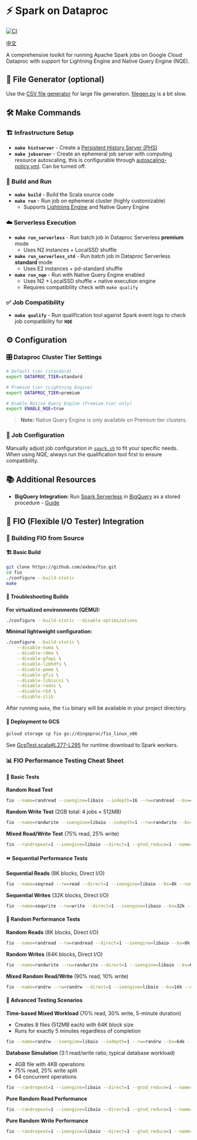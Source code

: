 # ⚡ Spark on Dataproc

[![CI](https://github.com/cloudymoma/dataproc-scala/actions/workflows/ci.yml/badge.svg)](https://github.com/cloudymoma/dataproc-scala/actions/workflows/ci.yml)

[中文](readme_cn.md)

A comprehensive toolkit for running Apache Spark jobs on Google Cloud Dataproc with support for Lightning Engine and Native Query Engine (NQE).

## 📁 File Generator (optional)

Use the [CSV file generator](https://github.com/cloudymoma/csv_data_generator) for large file generation. [filegen.py](filegen.py) is a bit slow.

## 🛠️ Make Commands

### 🏗️ Infrastructure Setup
- **`make histserver`** - Create a [Persistent History Server (PHS)](https://cloud.google.com/dataproc/docs/concepts/jobs/history-server)
- **`make jobserver`** - Create an ephemeral job server with computing resource autoscaling, this is configurable through [autoscaling-policy.yml](autoscaling-policy.yml). Can be turned off.

### 🔨 Build and Run
- **`make build`** - Build the Scala source code
- **`make run`** - Run job on ephemeral cluster (highly customizable)
  - Supports [Lightning Engine](https://cloud.google.com/blog/products/data-analytics/introducing-lightning-engine-for-apache-spark?e=48754805) and Native Query Engine

### ☁️ Serverless Execution
- **`make run_serverless`** - Run batch job in Dataproc Serverless **premium** mode
  - Uses N2 instances + LocalSSD shuffle
- **`make run_serverless_std`** - Run batch job in Dataproc Serverless **standard** mode
  - Uses E2 instances + pd-standard shuffle
- **`make run_nqe`** - Run with Native Query Engine enabled
  - Uses N2 + LocalSSD shuffle + native execution engine
  - Requires compatibility check with `make qualify`

### ✅ Job Compatibility
- **`make qualify`** - Run qualification tool against Spark event logs to check job compatibility for **`NQE`**

## ⚙️ Configuration

### 🎛️ Dataproc Cluster Tier Settings
```bash
# Default tier (standard)
export DATAPROC_TIER=standard

# Premium tier (Lightning Engine)
export DATAPROC_TIER=premium

# Enable Native Query Engine (Premium tier only)
export ENABLE_NQE=true
```

> **Note:** Native Query Engine is only available on Premium tier clusters.

### 📝 Job Configuration
Manually adjust job configuration in [`spark.sh`](spark.sh) to fit your specific needs. When using NQE, always run the qualification tool first to ensure compatibility.

## 📚 Additional Resources

- **BigQuery Integration:** Run [Spark Serverless](https://cloud.google.com/products/serverless-spark) in [BigQuery](https://cloud.google.com/bigquery) as a stored procedure - [Guide](https://github.com/cloudymoma/gcp-playgroud-public/blob/master/BigQuery/bq_spark.md)

## 🔬 FIO (Flexible I/O Tester) Integration

### 🔧 Building FIO from Source

#### 🏗️ Basic Build
```bash
git clone https://github.com/axboe/fio.git
cd fio
./configure --build-static
make
```

#### 🔧 Troubleshooting Builds

**For virtualized environments (QEMU):**
```bash
./configure --build-static --disable-optimizations
```

**Minimal lightweight configuration:**
```bash
./configure --build-static \
    --disable-numa \
    --disable-rdma \
    --disable-gfapi \
    --disable-libhdfs \
    --disable-pmem \
    --disable-gfio \
    --disable-libiscsi \
    --disable-rados \
    --disable-rbd \
    --disable-zlib
```

After running `make`, the `fio` binary will be available in your project directory.

#### 🚀 Deployment to GCS
```bash
gcloud storage cp fio gs://dingoproc/fio_linux_x86
```

See [GcpTest.scala#L277-L295](https://github.com/cloudymoma/dataproc-scala/blob/main/src/main/scala/GcpTest.scala#L277-L295) for runtime download to Spark workers.

### 📊 FIO Performance Testing Cheat Sheet

#### 🔨 Basic Tests

**Random Read Test**
```bash
fio --name=randread --ioengine=libaio --iodepth=16 --rw=randread --bs=4k --direct=0 --size=512M --numjobs=4 --runtime=240 --group_reporting
```

**Random Write Test** (2GB total: 4 jobs × 512MB)
```bash
fio --name=randwrite --ioengine=libaio --iodepth=1 --rw=randwrite --bs=4k --direct=0 --size=512M --numjobs=4 --runtime=240 --group_reporting
```

**Mixed Read/Write Test** (75% read, 25% write)
```bash
fio --randrepeat=1 --ioengine=libaio --direct=1 --gtod_reduce=1 --name=test --filename=random_read_write.fio --bs=4k --iodepth=64 --size=4G --readwrite=randrw --rwmixread=75
```

#### ⏩ Sequential Performance Tests

**Sequential Reads** (8K blocks, Direct I/O)
```bash
fio --name=seqread --rw=read --direct=1 --ioengine=libaio --bs=8k --numjobs=8 --size=1G --runtime=600 --group_reporting
```

**Sequential Writes** (32K blocks, Direct I/O)
```bash
fio --name=seqwrite --rw=write --direct=1 --ioengine=libaio --bs=32k --numjobs=4 --size=2G --runtime=600 --group_reporting
```

#### 🎲 Random Performance Tests

**Random Reads** (8K blocks, Direct I/O)
```bash
fio --name=randread --rw=randread --direct=1 --ioengine=libaio --bs=8k --numjobs=16 --size=1G --runtime=600 --group_reporting
```

**Random Writes** (64K blocks, Direct I/O)
```bash
fio --name=randwrite --rw=randwrite --direct=1 --ioengine=libaio --bs=64k --numjobs=8 --size=512m --runtime=600 --group_reporting
```

**Mixed Random Read/Write** (90% read, 10% write)
```bash
fio --name=randrw --rw=randrw --direct=1 --ioengine=libaio --bs=16k --numjobs=8 --rwmixread=90 --size=1G --runtime=600 --group_reporting
```

#### 🚀 Advanced Testing Scenarios

**Time-based Mixed Workload** (70% read, 30% write, 5-minute duration)
- Creates 8 files (512MB each) with 64K block size
- Runs for exactly 5 minutes regardless of completion
```bash
fio --name=randrw --ioengine=libaio --iodepth=1 --rw=randrw --bs=64k --direct=1 --size=512m --numjobs=8 --runtime=300 --group_reporting --time_based --rwmixread=70
```

**Database Simulation** (3:1 read/write ratio, typical database workload)
- 4GB file with 4KB operations
- 75% read, 25% write split
- 64 concurrent operations
```bash
fio --randrepeat=1 --ioengine=libaio --direct=1 --gtod_reduce=1 --name=test --filename=test --bs=4k --iodepth=64 --size=4G --readwrite=randrw --rwmixread=75
```

**Pure Random Read Performance**
```bash
fio --randrepeat=1 --ioengine=libaio --direct=1 --gtod_reduce=1 --name=test --filename=test --bs=4k --iodepth=64 --size=4G --readwrite=randread
```

**Pure Random Write Performance**
```bash
fio --randrepeat=1 --ioengine=libaio --direct=1 --gtod_reduce=1 --name=test --filename=test --bs=4k --iodepth=64 --size=4G --readwrite=randwrite
```
